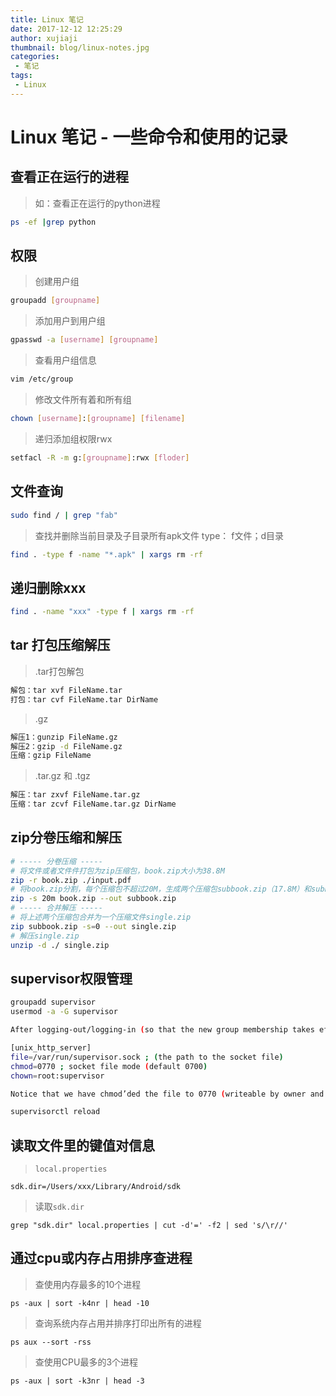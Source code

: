```yaml
---
title: Linux 笔记
date: 2017-12-12 12:25:29
author: xujiaji
thumbnail: blog/linux-notes.jpg
categories:
 - 笔记
tags:
 - Linux
---
```


# Linux 笔记 - 一些命令和使用的记录

## 查看正在运行的进程

> 如：查看正在运行的python进程

``` sh
ps -ef |grep python
```

## 权限

> 创建用户组

``` sh
groupadd [groupname]
```

> 添加用户到用户组

``` sh
gpasswd -a [username] [groupname]
```

> 查看用户组信息

``` sh
vim /etc/group
```

> 修改文件所有着和所有组

``` sh
chown [username]:[groupname] [filename]
```

> 递归添加组权限rwx

``` sh
setfacl -R -m g:[groupname]:rwx [floder]
```

## 文件查询

``` sh
sudo find / | grep "fab"
```

> 查找并删除当前目录及子目录所有apk文件
> type： f文件；d目录

``` sh
find . -type f -name "*.apk" | xargs rm -rf
```

## 递归删除xxx

``` sh
find . -name "xxx" -type f | xargs rm -rf
```

## tar 打包压缩解压

> .tar打包解包

``` sh
解包：tar xvf FileName.tar
打包：tar cvf FileName.tar DirName
```

> .gz

``` sh
解压1：gunzip FileName.gz
解压2：gzip -d FileName.gz
压缩：gzip FileName
```

> .tar.gz 和 .tgz

``` sh
解压：tar zxvf FileName.tar.gz
压缩：tar zcvf FileName.tar.gz DirName
```

## zip分卷压缩和解压

``` sh
# ----- 分卷压缩 -----
# 将文件或者文件件打包为zip压缩包，book.zip大小为38.8M
zip -r book.zip ./input.pdf
# 将book.zip分割，每个压缩包不超过20M，生成两个压缩包subbook.zip（17.8M）和subbook.z01（21M）
zip -s 20m book.zip --out subbook.zip
# ----- 合并解压 -----
# 将上述两个压缩包合并为一个压缩文件single.zip
zip subbook.zip -s=0 --out single.zip
# 解压single.zip
unzip -d ./ single.zip
```

## supervisor权限管理

``` sh
groupadd supervisor
usermod -a -G supervisor

After logging-out/logging-in (so that the new group membership takes effect), edit the supervisord configuration file (/etc/supervisor/supervisor.conf) to make the unix_http_server section look as follows

[unix_http_server]
file=/var/run/supervisor.sock ; (the path to the socket file)
chmod=0770 ; socket file mode (default 0700)
chown=root:supervisor

Notice that we have chmod’ded the file to 0770 (writeable by owner and group), and chowned the file to root:supervisor, which will allow members of the supervisor group to make calls to supervisorctl. We must restart supervisord one last time

supervisorctl reload
```

## 读取文件里的键值对信息

> `local.properties`

```
sdk.dir=/Users/xxx/Library/Android/sdk
```

> 读取`sdk.dir`

```
grep "sdk.dir" local.properties | cut -d'=' -f2 | sed 's/\r//'
```

## 通过cpu或内存占用排序查进程

> 查使用内存最多的10个进程

```
ps -aux | sort -k4nr | head -10
```

> 查询系统内存占用并排序打印出所有的进程

```
ps aux --sort -rss
```

> 查使用CPU最多的3个进程

```
ps -aux | sort -k3nr | head -3
```